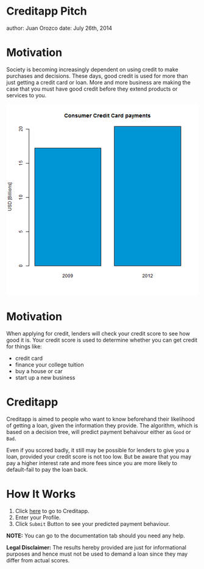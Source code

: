 Creditapp Pitch
========================================================
author: Juan Orozco
date: July 26th, 2014


Motivation
========================================================

Society is becoming increasingly dependent on using credit
to make purchases and decisions. These days, good credit
is used for more than just getting a credit card or loan.
More and more business are making the case that you must
have good credit before they extend products or services to
you.

<img src="documentation-figure/unnamed-chunk-1.png" title="plot of chunk unnamed-chunk-1" alt="plot of chunk unnamed-chunk-1" style="display: block; margin: auto;" />



Motivation
========================================================

When applying for credit, lenders will check your credit
score to see how good it is. Your credit score is used to
determine whether you can get credit for things like:
* credit card
* finance your college tuition
* buy a house or car
* start up a new business


Creditapp
========================================================

Creditapp is aimed to people who want to know beforehand
their likelihood of getting a loan, given the information they
provide. The algorithm, which is based on a decision tree, will
predict payment behaivour either as `Good` or `Bad`. 

Even if you scored badly, it still may be possible for lenders to
give you a loan, provided your credit score is not too low. But be
aware that you may pay a higher interest rate and more fees since
you are more likely to default-fail to pay the loan back.


How It Works
========================================================

1. Click [here](orojuan.shinyapps.io/creditapp) to go to Creditapp.
2. Enter your Profile.
3. Click `Submit` Button to see your predicted payment behaviour.

**NOTE:** You can go to the documentation tab should you need any help.

**Legal Disclaimer:** The results hereby provided are just for
informational purposes and hence must not be used to demand a loan
since they may differ from actual scores.

